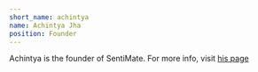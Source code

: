 ```yaml
---
short_name: achintya
name: Achintya Jha
position: Founder
---
```


Achintya is the founder of SentiMate. For more info, visit [his page](https://sentimate.ml/about/#our-founder)
